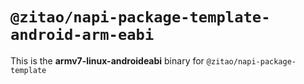 # `@zitao/napi-package-template-android-arm-eabi`

This is the **armv7-linux-androideabi** binary for `@zitao/napi-package-template`
